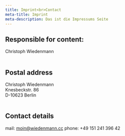 ```yaml
---
title: Imprint<br>Contact
meta-title: Imprint
meta-description: Das ist die Impressums Seite
---
```


## Responsible for content:

Christoph Wiedenmann<br><br>

## Postal address

Christoph Wiedenmann<br>
Knesbeckstr. 86<br>
D-10623 Berlin<br><br>

## Contact details

mail: [moin@wiedenmann.cc](mailto:moin@wiedenmann.cc)
phone: +49 151 241 396 42<br>
